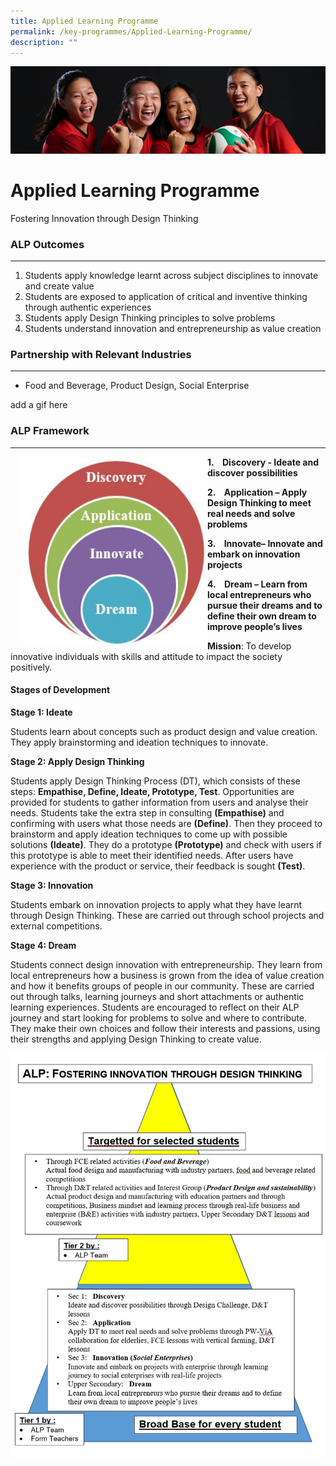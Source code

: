 ```yaml
---
title: Applied Learning Programme
permalink: /key-programmes/Applied-Learning-Programme/
description: ""
---
```

![](/images/KeyProgrammes.jpg)

Applied Learning Programme
==========================

Fostering Innovation through Design Thinking

### ALP Outcomes
------------

1.  Students apply knowledge learnt across subject disciplines to innovate and create value
2.  Students are exposed to application of critical and inventive thinking through authentic experiences
3.  Students apply Design Thinking principles to solve problems
4.  Students understand innovation and entrepreneurship as value creation

### Partnership with Relevant Industries
------------------------------------

* Food and Beverage, Product Design, Social Enterprise

add a gif here 

### ALP Framework
-------------



<img src="/images/ALP.jpeg" style="width:300px;height:300px;margin-left:15px;" align = "left">

**1.    Discovery - Ideate and discover possibilities**

**2.    Application – Apply Design Thinking to meet real needs and solve problems**

**3.    Innovate– Innovate and embark on innovation projects**

**4.    Dream – Learn from local entrepreneurs who pursue their dreams and to define their own dream to improve people’s lives**


**Mission**: To develop innovative individuals with skills and attitude to impact the society positively.

#### Stages of Development

  

**Stage 1: Ideate**

Students learn about concepts such as product design and value creation. They apply brainstorming and ideation techniques to innovate.

  

**Stage 2: Apply Design Thinking**

Students apply Design Thinking Process (DT), which consists of these steps: **Empathise, Define, Ideate, Prototype, Test**. Opportunities are provided for students to gather information from users and analyse their needs. Students take the extra step in consulting **(Empathise)** and confirming with users what those needs are **(Define)**. Then they proceed to brainstorm and apply ideation techniques to come up with possible solutions **(Ideate)**. They do a prototype **(Prototype)** and check with users if this prototype is able to meet their identified needs. After users have experience with the product or service, their feedback is sought **(Test)**.

  

**Stage 3: Innovation**

Students embark on innovation projects to apply what they have learnt through Design Thinking. These are carried out through school projects and external competitions.

  

**Stage 4: Dream**

Students connect design innovation with entrepreneurship. They learn from local entrepreneurs how a business is grown from the idea of value creation and how it benefits groups of people in our community. These are carried out through talks, learning journeys and short attachments or authentic learning experiences. Students are encouraged to reflect on their ALP journey and start looking for problems to solve and where to contribute. They make their own choices and follow their interests and passions, using their strengths and applying Design Thinking to create value.

![](/images/ALP1.jpeg)